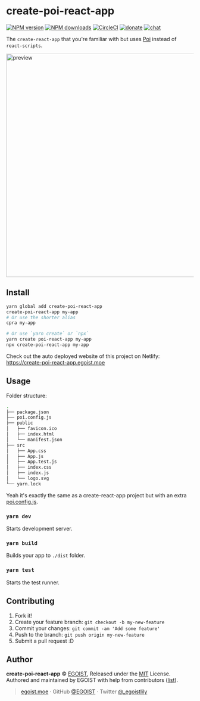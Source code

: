 
# create-poi-react-app

[![NPM version](https://img.shields.io/npm/v/create-poi-react-app.svg?style=flat)](https://npmjs.com/package/create-poi-react-app) [![NPM downloads](https://img.shields.io/npm/dm/create-poi-react-app.svg?style=flat)](https://npmjs.com/package/create-poi-react-app) [![CircleCI](https://circleci.com/gh/egoist/create-poi-react-app/tree/master.svg?style=shield)](https://circleci.com/gh/egoist/create-poi-react-app/tree/master)  [![donate](https://img.shields.io/badge/$-donate-ff69b4.svg?maxAge=2592000&style=flat)](https://github.com/egoist/donate) [![chat](https://img.shields.io/badge/chat-on%20discord-7289DA.svg?style=flat)](https://chat.egoist.moe)

The `create-react-app` that you're familiar with but uses [Poi](https://github.com/egoist/poi) instead of `react-scripts`.

<img src="https://i.loli.net/2017/12/25/5a411bf8308c8.png" alt="preview" width="600">

## Install

```bash
yarn global add create-poi-react-app
create-poi-react-app my-app
# Or use the shorter alias
cpra my-app

# Or use `yarn create` or `npx`
yarn create poi-react-app my-app
npx create-poi-react-app my-app
```

Check out the auto deployed website of this project on Netlify: https://create-poi-react-app.egoist.moe

## Usage

Folder structure:

```bash
.
├── package.json
├── poi.config.js
├── public
│   ├── favicon.ico
│   ├── index.html
│   └── manifest.json
├── src
│   ├── App.css
│   ├── App.js
│   ├── App.test.js
│   ├── index.css
│   ├── index.js
│   └── logo.svg
└── yarn.lock
```

Yeah it's exactly the same as a create-react-app project but with an extra [poi.config.js](./template/poi.config.js).

### `yarn dev`

Starts development server.

### `yarn build`

Builds your app to `./dist` folder.

### `yarn test`

Starts the test runner.

## Contributing

1. Fork it!
2. Create your feature branch: `git checkout -b my-new-feature`
3. Commit your changes: `git commit -am 'Add some feature'`
4. Push to the branch: `git push origin my-new-feature`
5. Submit a pull request :D


## Author

**create-poi-react-app** © [EGOIST](https://github.com/egoist), Released under the [MIT](./LICENSE) License.<br>
Authored and maintained by EGOIST with help from contributors ([list](https://github.com/egoist/create-poi-react-app/contributors)).

> [egoist.moe](https://egoist.moe) · GitHub [@EGOIST](https://github.com/egoist) · Twitter [@_egoistlily](https://twitter.com/_egoistlily)
